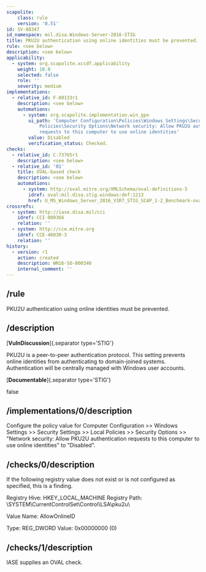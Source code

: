 ```yaml
---
scapolite:
    class: rule
    version: '0.51'
id: SV-88347
id_namespace: mil.disa.Windows-Server-2016-STIG
title: PKU2U authentication using online identities must be prevented.
rule: <see below>
description: <see below>
applicability:
  - system: org.scapolite.xccdf.applicability
    weight: 10.0
    selected: false
    role: ''
    severity: medium
implementations:
  - relative_id: F-80133r1
    description: <see below>
    automations:
      - system: org.scapolite.implementation.win_gpo
        ui_path: 'Computer Configuration\Policies\Windows Settings\Security Settings\Local
            Policies\Security Options\Network security: Allow PKU2U authentication
            requests to this computer to use online identities'
        value: Disabled
        verification_status: Checked.
checks:
  - relative_id: C-73765r1
    description: <see below>
  - relative_id: '01'
    title: OVAL-based check
    description: <see below>
    automations:
      - system: http://oval.mitre.org/XMLSchema/oval-definitions-5
        idref: oval:mil.disa.stig.windows:def:1213
        href: U_MS_Windows_Server_2016_V1R7_STIG_SCAP_1-2_Benchmark-oval.xml
crossrefs:
  - system: http://iase.disa.mil/cci
    idref: CCI-000366
    relation: ''
  - system: http://cce.mitre.org
    idref: CCE-46030-3
    relation: ''
history:
  - version: r1
    action: created
    description: WN16-SO-000340
    internal_comment: ''
---
```



## /rule

PKU2U authentication using online identities must be prevented.

## /description

[**VulnDiscussion**]{.separator type='STIG'}

PKU2U is a peer-to-peer authentication protocol. This setting prevents online identities from authenticating to domain-joined systems. Authentication will be centrally managed with Windows user accounts.

[**Documentable**]{.separator type='STIG'}

false

## /implementations/0/description

Configure the policy value for Computer Configuration >> Windows Settings >> Security Settings >> Local Policies >> Security Options >> "Network security: Allow PKU2U authentication requests to this computer to use online identities" to "Disabled".

## /checks/0/description

If the following registry value does not exist or is not configured as specified, this is a finding.

Registry Hive: HKEY_LOCAL_MACHINE
Registry Path: \SYSTEM\CurrentControlSet\Control\LSA\pku2u\

Value Name: AllowOnlineID

Type: REG_DWORD
Value: 0x00000000 (0)

## /checks/1/description

IASE supplies an OVAL check.

